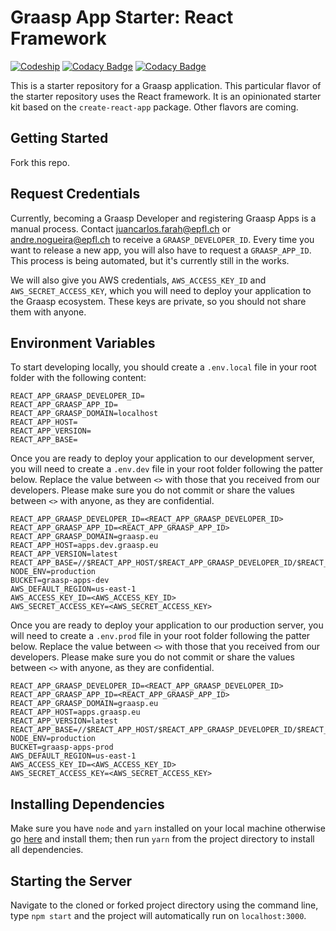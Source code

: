# Graasp App Starter: React Framework

[![Codeship](https://app.codeship.com/projects/04f13a10-b05e-0136-09da-7a3da3243947/status?branch=master)](https://app.codeship.com/projects/310436)
[![Codacy Badge](https://api.codacy.com/project/badge/Grade/2cfb916f3a1d4c0b8fec4634f84f5b93)](https://www.codacy.com/app/react-epfl/graasp-app-starter-react)
[![Codacy Badge](https://api.codacy.com/project/badge/Coverage/2cfb916f3a1d4c0b8fec4634f84f5b93)](https://www.codacy.com/app/react-epfl/graasp-app-starter-react)

This is a starter repository for a Graasp application. This particular flavor of the starter
repository uses the React framework. It is an opinionated starter kit based on the `create-react-app`
package. Other flavors are coming.

## Getting Started

Fork this repo.

## Request Credentials

Currently, becoming a Graasp Developer and registering Graasp Apps is a manual process. Contact
juancarlos.farah@epfl.ch or andre.nogueira@epfl.ch to receive a `GRAASP_DEVELOPER_ID`. Every time
you want to release a new app, you will also have to request a `GRAASP_APP_ID`. This process is
being automated, but it's currently still in the works.

We will also give you AWS credentials, `AWS_ACCESS_KEY_ID` and `AWS_SECRET_ACCESS_KEY`, which you
will need to deploy your application to the Graasp ecosystem. These keys are private, so you should
not share them with anyone.

## Environment Variables

To start developing locally, you should create a `.env.local` file in your root folder with the
following content:

```dotenv
REACT_APP_GRAASP_DEVELOPER_ID=
REACT_APP_GRAASP_APP_ID=
REACT_APP_GRAASP_DOMAIN=localhost
REACT_APP_HOST=
REACT_APP_VERSION=
REACT_APP_BASE=
```

Once you are ready to deploy your application to our development server, you will need to create
a `.env.dev` file in your root folder following the patter below. Replace the value between `<>`
with those that you received from our developers. Please make sure you do not commit or share the
values between `<>` with anyone, as they are confidential.

```dotenv
REACT_APP_GRAASP_DEVELOPER_ID=<REACT_APP_GRAASP_DEVELOPER_ID>
REACT_APP_GRAASP_APP_ID=<REACT_APP_GRAASP_APP_ID>
REACT_APP_GRAASP_DOMAIN=graasp.eu
REACT_APP_HOST=apps.dev.graasp.eu
REACT_APP_VERSION=latest
REACT_APP_BASE=//$REACT_APP_HOST/$REACT_APP_GRAASP_DEVELOPER_ID/$REACT_APP_GRAASP_APP_ID/$REACT_APP_VERSION/
NODE_ENV=production
BUCKET=graasp-apps-dev
AWS_DEFAULT_REGION=us-east-1
AWS_ACCESS_KEY_ID=<AWS_ACCESS_KEY_ID>
AWS_SECRET_ACCESS_KEY=<AWS_SECRET_ACCESS_KEY>
```

Once you are ready to deploy your application to our production server, you will need to create
a `.env.prod` file in your root folder following the patter below. Replace the value between `<>`
with those that you received from our developers. Please make sure you do not commit or share the
values between `<>` with anyone, as they are confidential.

```dotenv
REACT_APP_GRAASP_DEVELOPER_ID=<REACT_APP_GRAASP_DEVELOPER_ID>
REACT_APP_GRAASP_APP_ID=<REACT_APP_GRAASP_APP_ID>
REACT_APP_GRAASP_DOMAIN=graasp.eu
REACT_APP_HOST=apps.graasp.eu
REACT_APP_VERSION=latest
REACT_APP_BASE=//$REACT_APP_HOST/$REACT_APP_GRAASP_DEVELOPER_ID/$REACT_APP_GRAASP_APP_ID/$REACT_APP_VERSION/
NODE_ENV=production
BUCKET=graasp-apps-prod
AWS_DEFAULT_REGION=us-east-1
AWS_ACCESS_KEY_ID=<AWS_ACCESS_KEY_ID>
AWS_SECRET_ACCESS_KEY=<AWS_SECRET_ACCESS_KEY>
```

## Installing Dependencies

Make sure you have `node` and `yarn` installed on your local machine otherwise go
[here](https://changelog.com/posts/install-node-js-with-homebrew-on-os-x) and install them;
then run `yarn` from the project directory to install all dependencies.

## Starting the Server

Navigate to the cloned or forked project directory using the command line, type `npm start` and
the project will automatically run on `localhost:3000`.
